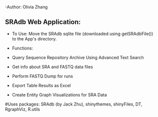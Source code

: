 -Author: Olivia Zhang 
## SRAdb Web Application:
- To Use: Move the SRAdb sqlite file (downloaded using getSRAdbFile()) to the App's directory.

- Functions:

- Query Sequence Repository Archive Using Advanced Text Search
- Get info about SRA and FASTQ data files 
- Perform FASTQ Dump for runs
- Export Table Results as Excel
- Create Entity Graph Visualizations for SRA Data 

#Uses packages: SRAdb (by Jack Zhu), shinythemes, shinyFiles, DT, RgraphViz, R.utils
